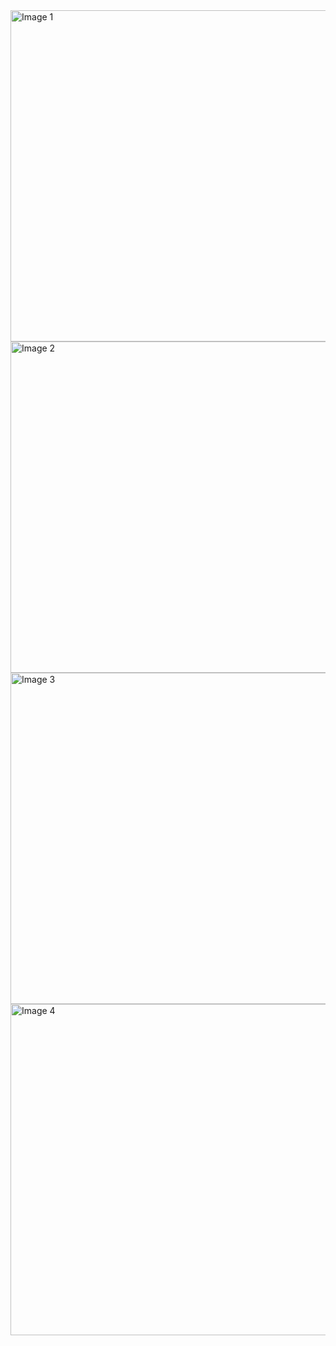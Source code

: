 <img src="https://github.com/user-attachments/assets/348a919c-9c79-40fa-914c-68242741aa36" alt="Image 1" width="530"/>
<br>
<img src="https://github.com/user-attachments/assets/bb92df85-eefe-4771-8888-ff7875385a75" alt="Image 2" width="530"/>
<br>
<img src="https://github.com/user-attachments/assets/04629333-0ee9-4b87-9268-70b7fb50e349" alt="Image 3" width="530"/>
<br>
<img src="https://github.com/user-attachments/assets/65e2c173-d616-4e43-ab5e-87a48d58950c" alt="Image 4" width="530"/>
<br>